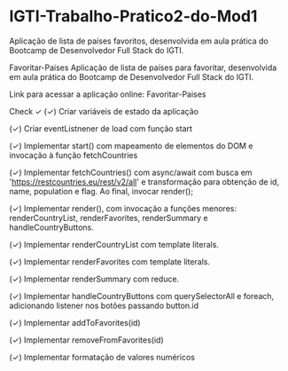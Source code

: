 # IGTI-Trabalho-Pratico2-do-Mod1
Aplicação de lista de países favoritos, desenvolvida em aula prática do Bootcamp de Desenvolvedor Full Stack do IGTI.

Favoritar-Paises
Aplicação de lista de países para favoritar, desenvolvida em aula prática do Bootcamp de Desenvolvedor Full Stack do IGTI.

Link para acessar a aplicação online: Favoritar-Paises

Check ✓
(✓) Criar variáveis de estado da aplicação

(✓) Criar eventListnener de load com função start

(✓) Implementar start() com mapeamento de elementos do DOM e invocação à função fetchCountries

(✓) Implementar fetchCountries() com async/await com busca em 'https://restcountries.eu/rest/v2/all' e transformação para obtenção de id, name, population e flag. Ao final, invocar render();

(✓) Implementar render(), com invocação a funções menores: renderCountryList, renderFavorites, renderSummary e handleCountryButtons.

(✓) Implementar renderCountryList com template literals.

(✓) Implementar renderFavorites com template literals.

(✓) Implementar renderSummary com reduce.

(✓) Implementar handleCountryButtons com querySelectorAll e foreach, adicionando listener nos botões passando button.id

(✓) Implementar addToFavorites(id)

(✓) Implementar removeFromFavorites(id)

(✓) Implementar formatação de valores numéricos
